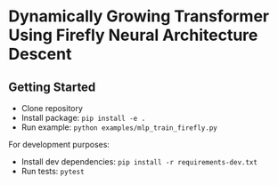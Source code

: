 # Dynamically Growing Transformer Using Firefly Neural Architecture Descent


## Getting Started

- Clone repository
- Install package: `pip install -e .`
- Run example:  `python examples/mlp_train_firefly.py`

For development purposes:

- Install dev dependencies: `pip install -r requirements-dev.txt`
- Run tests: `pytest`
